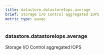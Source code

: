 ```yaml
---
title: datastore.datastoreIops.average
brief: Storage I/O Control aggregated IOPS
metric_type: gauge
---
```

### datastore.datastoreIops.average

Storage I/O Control aggregated IOPS